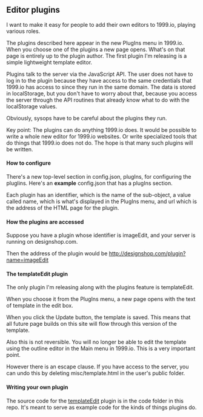 ## Editor plugins

I want to make it easy for people to add their own editors to 1999.io, playing various roles. 

The plugins described here appear in the new PlugIns menu in 1999.io. When you choose one of the plugins a new page opens. What's on that page is entirely up to the plugin author. The first plugin I'm releasing is a simple lightweight template editor. 

Plugins talk to the server via the JavaScript API. The user does not have to log in to the plugin because they have access to the same credentials that 1999.io has access to since they run in the same domain. The data is stored in localStorage, but you don't have to worry about that, because you access the server through the API routines that already know what to do with the localStorage values.

Obviously, sysops have to be careful about the plugins they run.

Key point: The plugins can do anything 1999.io does. It would be possible to write a whole new editor for 1999.io websites. Or write specialized tools that do things that 1999.io does not do. The hope is that many such plugins will be written.

#### How to configure

There's a new top-level section in config.json, plugIns, for configuring the pluglins. Here's an <b>example</b> config.json that has a plugIns section.

Each plugin has an identifier, which is the name of the sub-object, a value called name, which is what's displayed in the PlugIns menu, and url which is the address of the HTML page for the plugin.

#### How the plugins are accessed

Suppose you have a plugin whose identifier is imageEdit, and your server is running on designshop.com. 

Then the address of the plugin would be http://designshop.com/plugin?name=imageEdit

#### The templateEdit plugin

The only plugin I'm releasing along with the plugins feature is templateEdit. 

When you choose it from the PlugIns menu, a new page opens with the text of template in the edit box.

When you click the Update button, the template is saved. This means that all future page builds on this site will flow through this version of the template.

Also this is not reversible. You will no longer be able to edit the template using the outline editor in the Main menu in 1999.io. This is a very important point.

However there is an escape clause. If you have access to the server, you can undo this by deleting misc/template.html in the user's public folder.

#### Writing your own plugin

The source code for the <a href="https://github.com/scripting/1999-project/blob/master/code/templateedit.html">templateEdit</a> plugin is in the code folder in this repo. It's meant to serve as example code for the kinds of things plugins do. 

